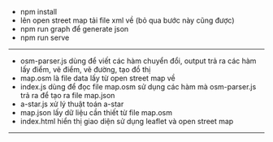 - npm install
- lên open street map tải file xml về (bỏ qua bước này cũng được)
- npm run graph để generate json
- npm run serve

---

- osm-parser.js dùng để viết các hàm chuyển đổi, output trả ra các hàm lấy điểm, vẽ điểm, vẽ đường, tạo đồ thị
- map.osm là file data lấy từ open street map về
- index.js dùng để đọc file map.osm sử dụng các hàm mà osm-parser.js trả ra để tạo ra file map.json
- a-star.js xử lý thuật toán a-star
- map.json lấy dữ liệu cần thiết từ file map.osm
- index.html hiển thị giao diện sử dụng leaflet và open street map

---
